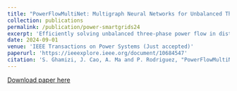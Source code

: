 ```yaml
---
title: "PowerFlowMultiNet: Multigraph Neural Networks for Unbalanced Three-Phase Distribution Systems"
collection: publications
permalink: /publication/power-smartgrids24
excerpt: 'Efficiently solving unbalanced three-phase power flow in distribution grids is pivotal for grid analysis and simulation. There is a pressing need for scalable algorithms capable of handling large-scale unbalanced power grids that can provide accurate and fast solutions. To address this, deep learning techniques, especially Graph Neural Networks (GNNs), have emerged. However, existing literature primarily focuses on balanced networks, leaving a critical gap in supporting unbalanced three-phase power grids. This letter introduces PowerFlowMultiNet, a novel multigraph GNN framework explicitly designed for unbalanced three-phase power grids. The proposed approach models each phase separately in a multigraph representation, effectively capturing the inherent asymmetry in unbalanced grids. A graph embedding mechanism utilizing message passing is introduced to capture spatial dependencies within the power system network. PowerFlowMultiNet outperforms traditional methods and other deep learning approaches in terms of accuracy and computational speed. Rigorous testing reveals significantly lower error rates and a notable hundredfold increase in computational speed for large power networks compared to model-based methods. '
date: 2024-09-01
venue: 'IEEE Transactions on Power Systems (Just accepted)'
paperurl: 'https://ieeexplore.ieee.org/document/10684547'
citation: 'S. Ghamizi, J. Cao, A. Ma and P. Rodriguez, "PowerFlowMultiNet: Multigraph Neural Networks for Unbalanced Three-Phase Distribution Systems," in IEEE Transactions on Power Systems, doi: 10.1109/TPWRS.2024.3465088.'
---
```

[Download paper here](https://arxiv.org/pdf/2403.00892)
